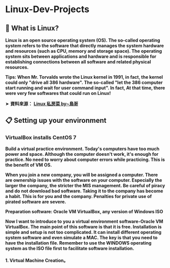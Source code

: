 # Linux-Dev-Projects

## 📣 What is Linux?

**Linux is an open source operating system (OS). The so-called operating system refers to the software that directly manages the system hardware and resources (such as CPU, memory and storage space). The operating system sits between applications and hardware and is responsible for establishing connections between all software and related physical resources.**


**Tips: When Mr. Torvalds wrote the Linux kernel in 1991, in fact, the kernel could only "drive all 386 hardware". The so-called "let the 386 computer start running and wait for user command input". In fact, At that time, there were very few softwares that could run on Linux!**


➤  **資料來源：** [**Linux 私房菜 by~鳥哥**](https://linux.vbird.org/)   

## 📋 Setting up your environment

### VirtualBox installs CentOS 7



**Build a virtual practice environment. Today's computers have too much power and space. Although the computer doesn't work, it's enough for practice. No need to worry about computer errors while practicing. This is the benefit of VM OS.**

**When you join a new company, you will be assigned a computer. There are ownership issues with the software on your computer. Especially the larger the company, the stricter the MIS management. Be careful of piracy and do not download bad software. Taking it to the company has become a habit. This is for you and the company. Penalties for private use of pirated software are severe.**

**Preparation software: Oracle VM VirtualBox, any version of Windows ISO**

**Now I want to introduce to you a virtual environment software-Oracle VM VirtualBox. The main point of this software is that it is free. Installation is simple and setup is not too complicated. It can install different operating system software and even simulate a MAC. The key is that you need to have the installation file. Remember to use the WINDOWS operating system as the ISO file first to facilitate software installation.**


#### 1. Virtual Machine Creation。





